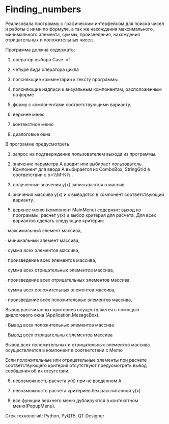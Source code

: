 # Finding_numbers

Реализовала программу с графическим интерфейсом для поиска чисел и работы с ними по формуле, а так же нахождения максимального, минимального элемента, суммы, произведения, нахождения отрицательных и положительных чисел.


Программа должна содержать:


1. оператор выбора Case..of

2. четыре вида оператора цикла

3. поясняющие комментарии к тексту программы

4. поясняющие надписи к визуальным компонентам, расположенным на форме

5. форму с компонентами соответствующими варианту.

6. верхнее меню

7. контекстное меню

8. диалоговые окна

В программе предусмотреть:


1. запрос на подтверждение пользователем выхода из программы.

2. значение параметра А вводит или выбирает пользователь. Компонент для ввода А выбирается из ComboBox, StringGrid в соответствии с b=½M-N½ .

3. полученные значения у(х) записываются в массив.

4. значения массива у(х) и х выводятся в компонент соответствующий варианту.

5. верхнее меню (компонент MainMenu) содержит: выход из программы, расчет у(х) и выбор критерия для расчета. Для всех вариантов сделать следующие критерии:

· максимальный элемент массива,

· минимальный элемент массива,

· сумма всех элементов массива,

· произведение всех элементов массива,

· сумма всех отрицательных элементов массива,

· произведение всех отрицательных элементов массива,

· сумма всех положительных элементов массива,

· произведение всех положительных элементов массива,

Вывод рассчитанных критериев осуществляется с помощью диалогового окна (Application.MesageBox).


· Вывод всех положительных элементов массива

· Вывод всех отрицательных элементов массива


Вывод всех положительных и отрицательных элементов массива осуществляется в компонент в соответствии с Memo


Если положительные или отрицательные элементы при расчете соответствующего критерия отсутствуют предусмотреть вывод сообщения об их отсутствии.

6. невозможность расчета у(х) при не введенном А

7. невозможность расчета критериев без рассчитанной у(х)

8. все функции верхнего меню дублируются в контекстном меню(PopupMenu).

Стек технологий: Python, PyQT5, QT Designer

